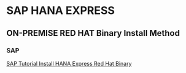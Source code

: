 # SAP HANA EXPRESS
## ON-PREMISE RED HAT Binary Install Method

### SAP 
[SAP Tutorial Install HANA Express Red Hat Binary](https://www.sap.com/developer/tutorials/hxe-rhel-server-apps-local.html)


